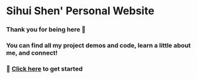 # Sihui Shen' Personal Website


### Thank you for being here 🌹

### You can find all my project demos and code, learn a little about me, and connect!

### 🔗 [Click here](https://sihui-portfolio.netlify.app/) to get started



